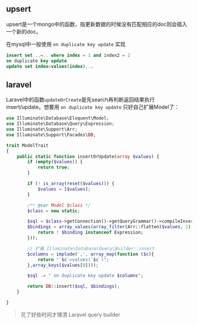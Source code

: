 ## upsert 

upsert是一个mongo中的函数，指更新数据的时候没有匹配相应的doc则会插入一个新的doc。

在mysql中一般使用 `on duplicate key update` 实现

```sql
insert set ..=.. where index = 1 and index2 = 2 
on duplicate key update 
update set index=values(index)...
```

## laravel 

Laravel中的函数`updateOrCreate`是先search再判断返回结果执行insert/update。想要用 `on duplicate key update` 只好自己扩展Model了：

```php
use Illuminate\Database\Eloquent\Model;
use Illuminate\Database\Query\Expression;
use Illuminate\Support\Arr;
use Illuminate\Support\Facades\DB;

trait ModelTrait
{
    public static function insertOrUpdate(array $values) {
        if (empty($values)) {
            return true;
        }

        if (! is_array(reset($values))) {
            $values = [$values];
        }

        /** @var Model $class */
        $class = new static;

        $sql = $class->getConnection()->getQueryGrammar()->compileInsert($class->getQuery(), $values);
        $bindings = array_values(array_filter(Arr::flatten($values, 1), function ($binding) {
            return ! $binding instanceof Expression;
        }));

        // 扩展 Illuminate\Database\Query\Builder::insert
        $columns = implode(',', array_map(function ($c){
            return "`$c`=values(`$c`)";
        },array_keys($values[0])));

        $sql .= " on duplicate key update $columns";

        return DB::insert($sql, $bindings);
    }

}
```

> 花了好些时间才理清 Laravel query builder